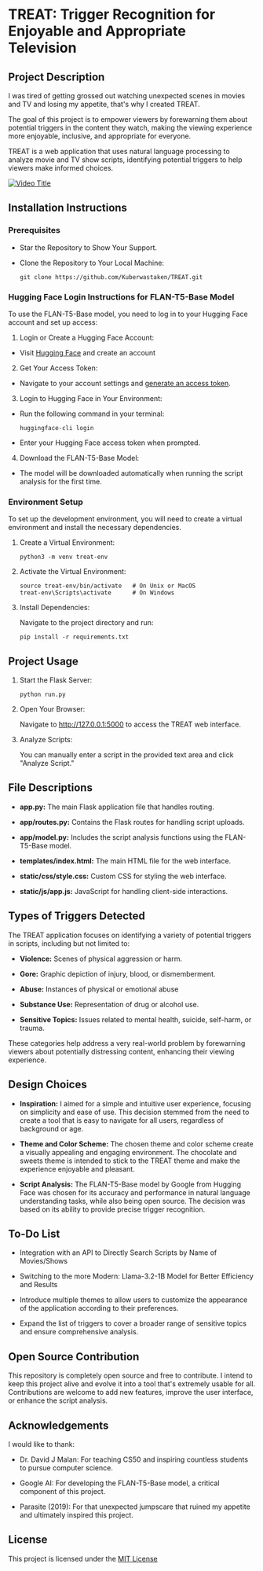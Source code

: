 # TREAT: Trigger Recognition for Enjoyable and Appropriate Television

## Project Description
I was tired of getting grossed out watching unexpected scenes in movies and TV and losing my appetite, that's why I created TREAT.

The goal of this project is to empower viewers by forewarning them about potential triggers in the content they watch, making the viewing experience more enjoyable, inclusive, and appropriate for everyone.

TREAT is a web application that uses natural language processing to analyze movie and TV show scripts, identifying potential triggers to help viewers make informed choices.

[![Video Title](https://img.youtube.com/vi/VIDEO_ID/0.jpg)](https://www.youtube.com/watch?v=VIDEO_ID)

## Installation Instructions
### Prerequisites
 - Star the Repository to Show Your Support.

 - Clone the Repository to Your Local Machine:

    ```
   git clone https://github.com/Kuberwastaken/TREAT.git
    ```
### Hugging Face Login Instructions for FLAN-T5-Base Model
To use the FLAN-T5-Base model, you need to log in to your Hugging Face account and set up access:

 1. Login or Create a Hugging Face Account:

 -  Visit [Hugging Face](https://huggingface.co/) and create an account

 2. Get Your Access Token:

 - Navigate to your account settings and [generate an access token](https://huggingface.co/settings/tokens).

 3. Login to Hugging Face in Your Environment:
     
 - Run the following command in your terminal:

   ```
   huggingface-cli login
   ```
 - Enter your Hugging Face access token when prompted.


 4. Download the FLAN-T5-Base Model:

 - The model will be downloaded automatically when running the script analysis for the first time.

### Environment Setup
To set up the development environment, you will need to create a virtual environment and install the necessary dependencies.

1. Create a Virtual Environment:

   ```
   python3 -m venv treat-env
   ```
2. Activate the Virtual Environment:

   ```
   source treat-env/bin/activate   # On Unix or MacOS
   treat-env\Scripts\activate      # On Windows
   ```
3. Install Dependencies: 

   Navigate to the project directory and run:
   ```
   pip install -r requirements.txt
   ```

## Project Usage
1. Start the Flask Server:

   ```
   python run.py
   ```
2. Open Your Browser: 

   Navigate to http://127.0.0.1:5000 to access the TREAT web interface.

3. Analyze Scripts:

   You can manually enter a script in the provided text area and click "Analyze Script."

## File Descriptions
- **app.py:** The main Flask application file that handles routing.

- **app/routes.py:** Contains the Flask routes for handling script uploads.

- **app/model.py:** Includes the script analysis functions using the FLAN-T5-Base model.

- **templates/index.html:** The main HTML file for the web interface.

- **static/css/style.css:** Custom CSS for styling the web interface.

- **static/js/app.js:** JavaScript for handling client-side interactions.

## Types of Triggers Detected
The TREAT application focuses on identifying a variety of potential triggers in scripts, including but not limited to:

- **Violence:** Scenes of physical aggression or harm.

- **Gore:** Graphic depiction of injury, blood, or dismemberment.

- **Abuse:** Instances of physical or emotional abuse

- **Substance Use:** Representation of drug or alcohol use.

- **Sensitive Topics:** Issues related to mental health, suicide, self-harm, or trauma.

These categories help address a very real-world problem by forewarning viewers about potentially distressing content, enhancing their viewing experience.

## Design Choices

- **Inspiration:** I aimed for a simple and intuitive user experience, focusing on simplicity and ease of use. This decision stemmed from the need to create a tool that is easy to navigate for all users, regardless of background or age.

- **Theme and Color Scheme:** The chosen theme and color scheme create a visually appealing and engaging environment. The chocolate and sweets theme is intended to stick to the TREAT theme and make the experience enjoyable and pleasant.

- **Script Analysis:** The FLAN-T5-Base model by Google from Hugging Face was chosen for its accuracy and performance in natural language understanding tasks, while also being open source. The decision was based on its ability to provide precise trigger recognition.

## To-Do List
- Integration with an API to Directly Search Scripts by Name of Movies/Shows

- Switching to the more Modern: Llama-3.2-1B Model for Better Efficiency and Results

- Introduce multiple themes to allow users to customize the appearance of the application according to their preferences.

- Expand the list of triggers to cover a broader range of sensitive topics and ensure comprehensive analysis.

## Open Source Contribution
This repository is completely open source and free to contribute. I intend to keep this project alive and evolve it into a tool that's extremely usable for all. Contributions are welcome to add new features, improve the user interface, or enhance the script analysis.

## Acknowledgements
I would like to thank:

- Dr. David J Malan: For teaching CS50 and inspiring countless students to pursue computer science.

- Google AI: For developing the FLAN-T5-Base model, a critical component of this project.

- Parasite (2019): For that unexpected jumpscare that ruined my appetite and ultimately inspired this project.

## License
This project is licensed under the [MIT License](https://www.mit.edu/~amini/LICENSE.md)